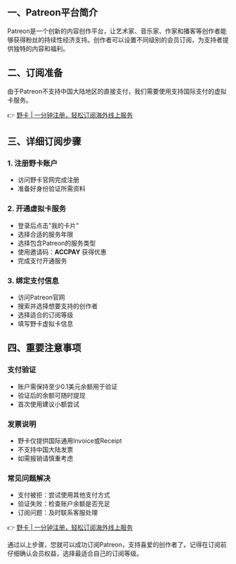 ## 一、Patreon平台简介

Patreon是一个创新的内容创作平台，让艺术家、音乐家、作家和播客等创作者能够获得粉丝的持续性经济支持。创作者可以设置不同级别的会员订阅，为支持者提供独特的内容和福利。

## 二、订阅准备

由于Patreon不支持中国大陆地区的直接支付，我们需要使用支持国际支付的虚拟卡服务。

👉 [野卡 | 一分钟注册，轻松订阅海外线上服务](https://bit.ly/bewildcard)

## 三、详细订阅步骤

### 1. 注册野卡账户
- 访问野卡官网完成注册
- 准备好身份验证所需资料

### 2. 开通虚拟卡服务
- 登录后点击"我的卡片"
- 选择合适的服务年限
- 选择包含Patreon的服务类型
- 使用邀请码：**ACCPAY** 获得优惠
- 完成支付开通服务

### 3. 绑定支付信息
- 访问Patreon官网
- 搜索并选择想要支持的创作者
- 选择适合的订阅等级
- 填写野卡虚拟卡信息

## 四、重要注意事项

### 支付验证
- 账户需保持至少0.1美元余额用于验证
- 验证后的余额可随时提现
- 首次使用建议小额尝试

### 发票说明
- 野卡仅提供国际通用Invoice或Receipt
- 不支持中国大陆发票
- 如需报销请慎重考虑

### 常见问题解决
- 支付被拒：尝试使用其他支付方式
- 验证失败：检查账户余额是否充足
- 订阅问题：及时联系客服处理

👉 [野卡 | 一分钟注册，轻松订阅海外线上服务](https://bit.ly/bewildcard)

通过以上步骤，您就可以成功订阅Patreon，支持喜爱的创作者了。记得在订阅前仔细确认会员权益，选择最适合自己的订阅等级。